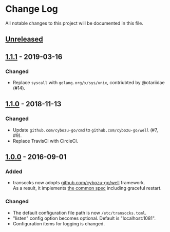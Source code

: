 # Change Log

All notable changes to this project will be documented in this file.

## [Unreleased]

## [1.1.1] - 2019-03-16

### Changed
- Replace `syscall` with `golang.org/x/sys/unix`, contriubted by @otariidae (#14).

## [1.1.0] - 2018-11-13

### Changed
- Update `github.com/cybozu-go/cmd` to `github.com/cybozu-go/well` (#7, #9).
- Replace TravisCI with CircleCI.

## [1.0.0] - 2016-09-01

### Added
- transocks now adopts [github.com/cybozu-go/well][well] framework.  
  As a result, it implements [the common spec][spec] including graceful restart.

### Changed
- The default configuration file path is now `/etc/transocks.toml`.
- "listen" config option becomes optional.  Default is "localhost:1081".
- Configuration items for logging is changed.

[well]: https://github.com/cybozu-go/well
[spec]: https://github.com/cybozu-go/well/blob/master/README.md#specifications
[Unreleased]: https://github.com/cybozu-go/transocks/compare/v1.1.1...HEAD
[1.1.1]: https://github.com/cybozu-go/transocks/compare/v1.1.0...v1.1.1
[1.1.0]: https://github.com/cybozu-go/transocks/compare/v1.0.0...v1.1.0
[1.0.0]: https://github.com/cybozu-go/transocks/compare/v0.1...v1.0.0
